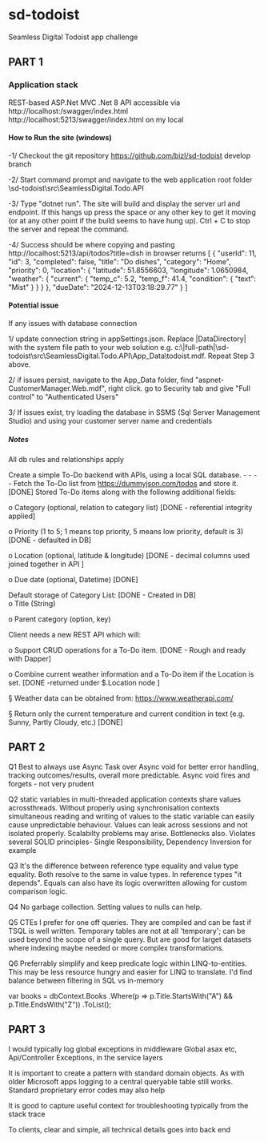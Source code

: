 # sd-todoist
Seamless Digital Todoist app challenge 


## PART 1

### Application stack 
REST-based ASP.Net MVC .Net 8 API  accessible via  
http://localhost:<selected-port>/swagger/index.html
http://localhost:5213/swagger/index.html on my local 


#### How to Run the site (windows) 

-1/ Checkout the git repository https://github.com/bizl/sd-todoist develop branch

-2/  Start command prompt and navigate to the web application root folder  <local-folder>\\sd-todoist\\src\\SeamlessDigital.Todo.API  
  
-3/ Type "dotnet run". The site will build and display the server url and endpoint. If this hangs up press the space or any other key to get it moving (or at any other point if the build seems to have hung up).  Ctrl + C to stop the server and repeat the command. 
   
-4/ Success should be where copying and pasting http://localhost:5213/api/todos?title=dish in browser returns
[
    {
        "userId": 11,
        "id": 3,
        "completed": false,
        "title": "Do dishes",
        "category": "Home",
        "priority": 0,
        "location": {
            "latitude": 51.8556603,
            "longitude": 1.0650984,
            "weather": {
                "current": {
                    "temp_c": 5.2,
                    "temp_f": 41.4,
                    "condition": {
                        "text": "Mist"
                    }
                }
            }
        },
        "dueDate": "2024-12-13T03:18:29.77"
    }
]



  
#### Potential issue
  If any issues with database connection
  
  1/ update connection string in appSettings.json. Replace |DataDirectory| with the system file path to your web solution e.g. c:\\|full-path|\\sd-todoist\\src\\SeamlessDigital.Todo.API\\App_Data\\todoist.mdf. Repeat Step 3 above. 
  
  
 2/  if issues persist, navigate to the App_Data folder,  find "aspnet-CustomerManager.Web.mdf", right click. go to Security tab and  give "Full control" to "Authenticated Users" 
   
  3/ If issues exist, try loading the database in SSMS (Sql Server Management Studio) and using your customer server name and credentials 
  
  


##### Notes 
All db rules and relationships apply 


Create a simple To-Do backend with APIs, using a local SQL database. - - - - 
Fetch the To-Do list from https://dummyjson.com/todos and store it.  [DONE] 
Stored To-Do items along with the following additional fields: 

o Category (optional, relation to category list) [DONE - referential integrity applied] 

o Priority (1 to 5; 1 means top priority, 5 means low priority, default is 3) [DONE - defaulted  in DB] 

o Location (optional, latitude & longitude) [DONE - decimal columns used joined together in API ] 

o Due date (optional, Datetime) [DONE] 


Default storage of Category List:  [DONE - Created in DB]  
o Title (String) 

o Parent category (option, key) 





Client needs a new REST API which will: 

o Support CRUD operations for a To-Do item. [DONE - Rough and ready with Dapper]  

o Combine current weather information and a To-Do item if the Location is set. [DONE  -returned under $.Location node ] 

§ Weather data can be obtained from: https://www.weatherapi.com/ 

§ Return only the current temperature and current condition in text (e.g. Sunny, Partly 
Cloudy, etc.) [DONE] 





## PART  2 

Q1 Best to always use Async Task over Async void for better error handling, tracking outcomes/results, overall more predictable. Async void fires and forgets - not very prudent

Q2 static variables in multi-threaded application contexts share values acrossthreads. Without properly using synchronisation contexts simultaneous reading and writing of values to the static variable can easily cause unpredictable behaviour. Values can leak across sessions and not isolated properly. Scalabilty problems may arise. Bottlenecks also. Violates several SOLID principles-  Single Responsibility, Dependency Inversion for example 

Q3 It's the difference between reference type equality and value type equality. Both resolve to the same in value types. In reference types "it depends". Equals can also have its logic overwritten allowing for custom comparison logic.

Q4 No garbage collection. Setting values to nulls can help. 

Q5 CTEs I prefer for one off queries. They are compiled and can be fast if TSQL is well written. Temporary tables are not at all 'temporary'; can be used beyond the scope of a single query. But are good for larget datasets where indexing maybe needed or more complex transformations.

Q6  Preferrably simplify and keep predicate logic within LINQ-to-entities. This may be less resource hungry and easier for LINQ to translate. I'd find balance between filtering in SQL vs in-memory 


var books = dbContext.Books
    .Where(p => p.Title.StartsWith("A") && p.Title.EndsWith("Z"))
    .ToList(); 





## PART  3 
I would typically log global exceptions in middleware Global asax etc, Api/Controller Exceptions, in the service layers 

It is important to create a pattern with standard domain objects. As with older Microsoft apps logging to a central queryable table still works. Standard proprietary error codes may also help 

It is good to capture useful context for troubleshooting typically from the stack trace 

To clients, clear and simple, all technical details goes into back end 